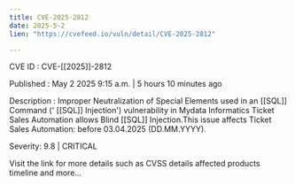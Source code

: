 ```yaml
---
title: CVE-2025-2812
date: 2025-5-2
lien: "https://cvefeed.io/vuln/detail/CVE-2025-2812"

---
```


CVE ID : CVE-[[2025]]-2812

Published :  May 2
2025
9:15 a.m. | 5 hours
10 minutes ago

Description : Improper Neutralization of Special Elements used in an  [[SQL]] Command (' [[SQL]] Injection') vulnerability in Mydata Informatics Ticket Sales Automation allows Blind  [[SQL]] Injection.This issue affects Ticket Sales Automation: before 03.04.2025 (DD.MM.YYYY).

Severity: 9.8 | CRITICAL

Visit the link for more details
such as CVSS details
affected products
timeline
and more...
